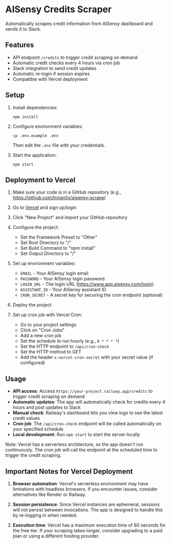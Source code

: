 # AISensy Credits Scraper

Automatically scrapes credit information from AISensy dashboard and sends it to Slack.

## Features

- API endpoint `/credits` to trigger credit scraping on demand
- Automatic credit checks every 4 hours via cron job
- Slack integration to send credit updates
- Automatic re-login if session expires
- Compatible with Vercel deployment

## Setup

1. Install dependencies:
   ```
   npm install
   ```

2. Configure environment variables:
   ```
   cp .env.example .env
   ```
   
   Then edit the `.env` file with your credentials.

3. Start the application:
   ```
   npm start
   ```

## Deployment to Vercel

1. Make sure your code is in a GitHub repository (e.g., https://github.com/trojan5x/aisensy-scrape)

2. Go to [Vercel](https://vercel.com/) and sign up/login

3. Click "New Project" and import your GitHub repository

4. Configure the project:
   - Set the Framework Preset to "Other"
   - Set Root Directory to "/"
   - Set Build Command to "npm install"
   - Set Output Directory to "/"

5. Set up environment variables:
   - `EMAIL` - Your AISensy login email
   - `PASSWORD` - Your AISensy login password
   - `LOGIN_URL` - The login URL (https://www.app.aisensy.com/login)
   - `ASSISTANT_ID` - Your AISensy assistant ID
   - `CRON_SECRET` - A secret key for securing the cron endpoint (optional)

6. Deploy the project

7. Set up cron job with Vercel Cron:
   - Go to your project settings
   - Click on "Cron Jobs"
   - Add a new cron job
   - Set the schedule to run hourly (e.g., `0 * * * *`)
   - Set the HTTP endpoint to `/api/cron-check`
   - Set the HTTP method to GET
   - Add the header `x-vercel-cron-secret` with your secret value (if configured)

## Usage

- **API access**: Access `https://your-project.railway.app/credits` to trigger credit scraping on demand
- **Automatic updates**: The app will automatically check for credits every 4 hours and post updates to Slack
- **Manual check**: Railway's dashboard lets you view logs to see the latest credit values
- **Cron job**: The `/api/cron-check` endpoint will be called automatically on your specified schedule
- **Local development**: Run `npm start` to start the server locally

Note: Vercel has a serverless architecture, so the app doesn't run continuously. The cron job will call the endpoint at the scheduled time to trigger the credit scraping.

## Important Notes for Vercel Deployment

1. **Browser automation**: Vercel's serverless environment may have limitations with headless browsers. If you encounter issues, consider alternatives like Render or Railway.

2. **Session persistence**: Since Vercel instances are ephemeral, sessions will not persist between invocations. The app is designed to handle this by re-logging in when needed.

3. **Execution time**: Vercel has a maximum execution time of 60 seconds for the free tier. If your scraping takes longer, consider upgrading to a paid plan or using a different hosting provider. 